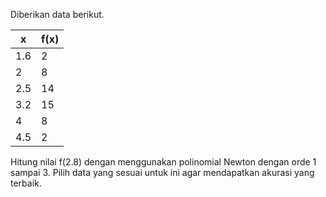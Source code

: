 Diberikan data berikut.

x    | f(x) |
---- | ---- |
1.6  | 2    |
2    | 8    |
2.5  | 14   |
3.2  | 15   |
4    | 8    |
4.5  | 2    |

Hitung nilai f(2.8) dengan menggunakan polinomial Newton dengan orde 1 sampai 3.
Pilih data yang sesuai untuk ini agar mendapatkan akurasi yang terbaik.

